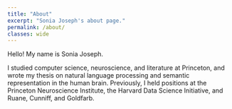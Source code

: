 ```yaml
---
title: "About"
excerpt: "Sonia Joseph's about page."
permalink: /about/
classes: wide
---
```


Hello! My name is Sonia Joseph.

I studied computer science, neuroscience, and literature at Princeton, and wrote my thesis on natural language processing and semantic representation in the human brain. Previously, I held positions at the Princeton Neuroscience Institute, the Harvard Data Science Initiative, and Ruane, Cunniff, and Goldfarb.
